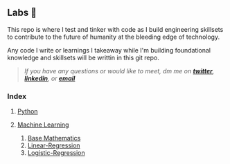 ## Labs 🧪

This repo is where I test and tinker with code as I build engineering skillsets to contribute to the future of humanity at the bleeding edge of technology.

Any code I write or learnings I takeaway while I'm building foundational knowledge and skillsets will be writtin in this git repo.

> _If you have any questions or would like to meet, dm me on **[twitter](https://twitter.com/vxnuaj)**, **[linkedin](https://linkedin.com/in/vxnuaj)**, or **[email](mailto:vxnuaj@gmail.com)**_

### Index

1. [Python](Python)

01. [Machine Learning](Artificial-Intelligence/Machine-Learning)
    1. [Base Mathematics](Artificial-Intelligence/Machine-Learning/Base-Mathematics/)
    1.  [Linear-Regression](Artificial-Intelligence/Machine-Learning/Linear-Regression/)
    1.  [Logistic-Regression](Artificial-Intelligence/Machine-Learning/Logistic-Regression/)
